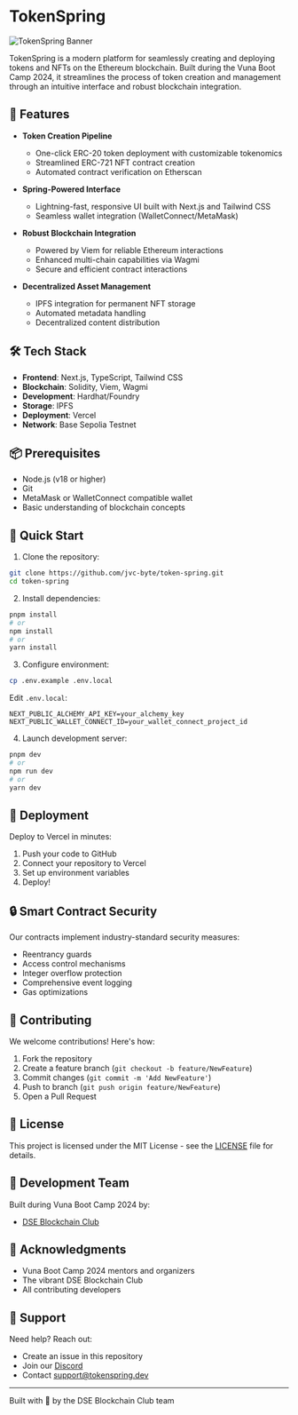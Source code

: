 # TokenSpring

![TokenSpring Banner](https://via.placeholder.com/Logo)

TokenSpring is a modern platform for seamlessly creating and deploying tokens and NFTs on the Ethereum blockchain. Built during the Vuna Boot Camp 2024, it streamlines the process of token creation and management through an intuitive interface and robust blockchain integration.

## 🌱 Features

- **Token Creation Pipeline**
  - One-click ERC-20 token deployment with customizable tokenomics
  - Streamlined ERC-721 NFT contract creation
  - Automated contract verification on Etherscan

- **Spring-Powered Interface**
  - Lightning-fast, responsive UI built with Next.js and Tailwind CSS
  - Seamless wallet integration (WalletConnect/MetaMask)

- **Robust Blockchain Integration**
  - Powered by Viem for reliable Ethereum interactions
  - Enhanced multi-chain capabilities via Wagmi
  - Secure and efficient contract interactions

- **Decentralized Asset Management**
  - IPFS integration for permanent NFT storage
  - Automated metadata handling
  - Decentralized content distribution

## 🛠️ Tech Stack

- **Frontend**: Next.js, TypeScript, Tailwind CSS
- **Blockchain**: Solidity, Viem, Wagmi
- **Development**: Hardhat/Foundry
- **Storage**: IPFS
- **Deployment**: Vercel
- **Network**: Base Sepolia Testnet

## 📦 Prerequisites

- Node.js (v18 or higher)
- Git
- MetaMask or WalletConnect compatible wallet
- Basic understanding of blockchain concepts

## 🚀 Quick Start

1. Clone the repository:
```bash
git clone https://github.com/jvc-byte/token-spring.git
cd token-spring
```

2. Install dependencies:
```bash
pnpm install
# or
npm install
# or
yarn install
```

3. Configure environment:
```bash
cp .env.example .env.local
```
Edit `.env.local`:
```
NEXT_PUBLIC_ALCHEMY_API_KEY=your_alchemy_key
NEXT_PUBLIC_WALLET_CONNECT_ID=your_wallet_connect_project_id
```

4. Launch development server:
```bash
pnpm dev
# or
npm run dev
# or
yarn dev
```

## 📱 Deployment

Deploy to Vercel in minutes:

1. Push your code to GitHub
2. Connect your repository to Vercel
3. Set up environment variables
4. Deploy!

## 🔒 Smart Contract Security

Our contracts implement industry-standard security measures:
- Reentrancy guards
- Access control mechanisms
- Integer overflow protection
- Comprehensive event logging
- Gas optimizations

## 🤝 Contributing

We welcome contributions! Here's how:

1. Fork the repository
2. Create a feature branch (`git checkout -b feature/NewFeature`)
3. Commit changes (`git commit -m 'Add NewFeature'`)
4. Push to branch (`git push origin feature/NewFeature`)
5. Open a Pull Request

## 📄 License

This project is licensed under the MIT License - see the [LICENSE](LICENSE) file for details.

## 👥 Development Team

Built during Vuna Boot Camp 2024 by:
- [DSE Blockchain Club](URL_ADDRESS)

## 🙌 Acknowledgments

- Vuna Boot Camp 2024 mentors and organizers
- The vibrant DSE Blockchain Club
- All contributing developers

## 💬 Support

Need help? Reach out:
- Create an issue in this repository
- Join our [Discord](https://discord.gg/tokenspring)
- Contact support@tokenspring.dev

---

Built with 🌱 by the DSE Blockchain Club team